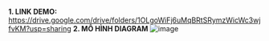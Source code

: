 **1. LINK DEMO:** https://drive.google.com/drive/folders/1OLgoWiFj6uMqBRtSRymzWicWc3wjfvKM?usp=sharing
**2. MÔ HÌNH DIAGRAM**
![image](https://github.com/idiotman-2212/web-dang-tin-cho-thue-tro/assets/82036270/aff1840c-988d-4f5f-ac9a-94f3c5848b49)


